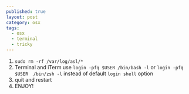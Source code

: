 ```yaml
---
published: true
layout: post
category: osx
tags: 
  - osx
  - terminal
  - tricky
---
```


1. `sudo rm -rf /var/log/asl/*`
2. Terminal and iTerm use `login -pfq $USER /bin/bash -l` or `login -pfq $USER  /bin/zsh -l` instead of default `login shell` option
3. quit and restart
3. ENJOY!